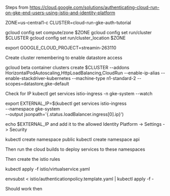 Steps from https://cloud.google.com/solutions/authenticating-cloud-run-on-gke-end-users-using-istio-and-identity-platform


ZONE=us-central1-c
CLUSTER=cloud-run-gke-auth-tutorial

gcloud config set compute/zone $ZONE
gcloud config set run/cluster $CLUSTER
gcloud config set run/cluster_location $ZONE

export GOOGLE_CLOUD_PROJECT=streamin-263110

Create cluster remembering to enable datastore access

gcloud beta container clusters create $CLUSTER --addons HorizontalPodAutoscaling,HttpLoadBalancing,CloudRun --enable-ip-alias --enable-stackdriver-kubernetes --machine-type n1-standard-2 --scopes=datastore,gke-default

Check for IP
kubectl get services istio-ingress -n gke-system --watch

export EXTERNAL_IP=$(kubectl get services istio-ingress \
    --namespace gke-system \
    --output jsonpath='{.status.loadBalancer.ingress[0].ip}')

echo $EXTERNAL_IP and add it to the allowed Identity Platform -> Settings -> Security

kubectl create namespace public
kubectl create namespace api

Then run the cloud builds to deploy services to these namespaces

Then create the istio rules

kubectl apply -f istio/virtualservice.yaml

envsubst < istio/authenticationpolicy.template.yaml | kubectl apply -f -

Should work then
